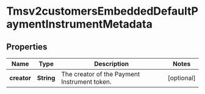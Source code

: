 
# Tmsv2customersEmbeddedDefaultPaymentInstrumentMetadata

## Properties
Name | Type | Description | Notes
------------ | ------------- | ------------- | -------------
**creator** | **String** | The creator of the Payment Instrument token.  |  [optional]



